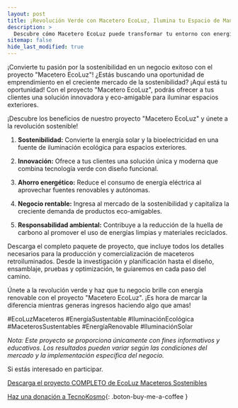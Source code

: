 ```yaml
---
layout: post
title: ¡Revolución Verde con Macetero EcoLuz, Ilumina tu Espacio de Manera Sostenible!
description: >
  Descubre cómo Macetero EcoLuz puede transformar tu entorno con energía sostenible y diseño innovador
sitemap: false
hide_last_modified: true
---
```


¡Convierte tu pasión por la sostenibilidad en un negocio exitoso con el proyecto "Macetero EcoLuz"!
¿Estás buscando una oportunidad de emprendimiento en el creciente mercado de la sostenibilidad? ¡Aquí está tu oportunidad! Con el proyecto "Macetero EcoLuz", podrás ofrecer a tus clientes una solución innovadora y eco-amigable para iluminar espacios exteriores.

¡Descubre los beneficios de nuestro proyecto "Macetero EcoLuz" y únete a la revolución sostenible!

1. **Sostenibilidad:** Convierte la energía solar y la bioelectricidad en una fuente de iluminación ecológica para espacios exteriores.

2. **Innovación:** Ofrece a tus clientes una solución única y moderna que combina tecnología verde con diseño funcional.

3. **Ahorro energético:** Reduce el consumo de energía eléctrica al aprovechar fuentes renovables y autónomas.

4. **Negocio rentable:** Ingresa al mercado de la sostenibilidad y capitaliza la creciente demanda de productos eco-amigables.

5. **Responsabilidad ambiental:** Contribuye a la reducción de la huella de carbono al promover el uso de energías limpias y materiales reciclados.

Descarga el completo paquete de proyecto, que incluye todos los detalles necesarios para la producción y comercialización de maceteros retroiluminados. Desde la investigación y planificación hasta el diseño, ensamblaje, pruebas y optimización, te guiaremos en cada paso del camino.

Únete a la revolución verde y haz que tu negocio brille con energía renovable con el proyecto "Macetero EcoLuz". ¡Es hora de marcar la diferencia mientras generas ingresos haciendo algo que amas!

#EcoLuzMaceteros #EnergíaSustentable #IluminaciónEcológica #MaceterosSustentables #EnergíaRenovable #IluminaciónSolar

*Nota: Este proyecto se proporciona únicamente con fines informativos y educativos. Los resultados pueden variar según las condiciones del mercado y la implementación específica del negocio.*

Si estás interesado en participar.

[Descarga el proyecto COMPLETO de EcoLuz Maceteros Sostenibles](https://www.dropbox.com/scl/fo/8l6887prhwxm9hitfy2s2/h?rlkey=esftxht3zmhovml05g23mvyvx&dl=0)

[Haz una donación a TecnoKosmo](https://www.buymeacoffee.com/nain.taleb){: .boton-buy-me-a-coffee }

<object data="../ecoLuzMaceteroEnergiasRenovables.pdf" width="100%" height="600" type='application/pdf'></object>